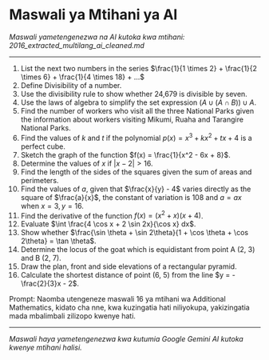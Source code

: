 # Maswali ya Mtihani ya AI
*Maswali yametengenezwa na AI kutoka kwa mtihani: 2016_extracted_multilang_ai_cleaned.md*

---

1.  List the next two numbers in the series $\frac{1}{1 \times 2} + \frac{1}{2 \times 6} + \frac{1}{4 \times 18} + ...$
2.  Define Divisibility of a number.
3.  Use the divisibility rule to show whether 24,679 is divisible by seven.
4.  Use the laws of algebra to simplify the set expression $(A \cup (A \cap B)) \cup A$.
5.  Find the number of workers who visit all the three National Parks given the information about workers visiting Mikumi, Ruaha and Tarangire National Parks.
6.  Find the values of $k$ and $t$ if the polynomial $p(x) = x^3 + kx^2 + tx + 4$ is a perfect cube.
7.  Sketch the graph of the function $f(x) = \frac{1}{x^2 - 6x + 8}$.
8.  Determine the values of $x$ if $|x - 2| > 16$.
9.  Find the length of the sides of the squares given the sum of areas and perimeters.
10. Find the values of $a$, given that $\frac{x}{y} - 4$ varies directly as the square of $\frac{a}{x}$, the constant of variation is 108 and $a = ax$ when $x = 3, y = 16$.
11. Find the derivative of the function $f(x) = (x^2 + x)(x + 4)$.
12. Evaluate $\int \frac{4 \cos x + 2 \sin 2x}{\cos x} dx$.
13. Show whether $\frac{\sin \theta + \sin 2\theta}{1 + \cos \theta + \cos 2\theta} = \tan \theta$.
14. Determine the locus of the goat which is equidistant from point A (2, 3) and B (2, 7).
15. Draw the plan, front and side elevations of a rectangular pyramid.
16. Calculate the shortest distance of point (6, 5) from the line $y = -\frac{2}{3}x - 2$.

Prompt: Naomba utengeneze maswali 16 ya mtihani wa Additional Mathematics, kidato cha nne, kwa kuzingatia hati niliyokupa, yakizingatia mada mbalimbali zilizopo kwenye hati.

---
*Maswali haya yametengenezwa kwa kutumia Google Gemini AI kutoka kwenye mtihani halisi.*
